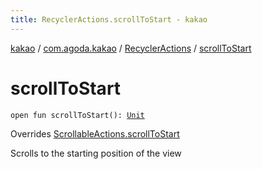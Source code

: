 ```yaml
---
title: RecyclerActions.scrollToStart - kakao
---
```


[kakao](../../index.html) / [com.agoda.kakao](../index.html) / [RecyclerActions](index.html) / [scrollToStart](.)

# scrollToStart

`open fun scrollToStart(): `[`Unit`](https://kotlinlang.org/api/latest/jvm/stdlib/kotlin/-unit/index.html)

Overrides [ScrollableActions.scrollToStart](../-scrollable-actions/scroll-to-start.html)

Scrolls to the starting position of the view

